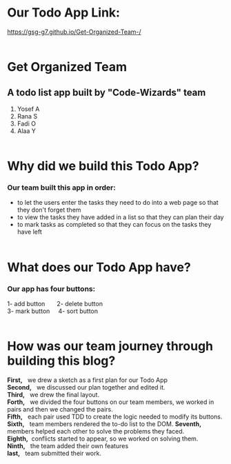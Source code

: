 # Our Todo App Link:
https://gsg-g7.github.io/Get-Organized-Team-/
<br/><br/>
# Get Organized Team
## A todo list app built by "Code-Wizards" team
1. Yosef A
2. Rana S
3. Fadi O
4. Alaa Y
<br/><br/>


#  Why did we build this Todo App?
### Our team built this app in order:
* to let the users enter the tasks they need to do into a web page so that they don't forget them
* to view the tasks they have added in a list so that they can plan their day
* to mark tasks as completed so that they can focus on the tasks they have left
<br/><br/>


# What does our Todo App have?
### Our app has four buttons:
1- add button 
&nbsp; &nbsp; &nbsp;
2- delete button
<br>
3- mark button
&nbsp; &nbsp;
4- sort button
<br/><br/>


# How was our team journey through building this blog?
**First,** &nbsp; we drew a sketch as a first plan for our Todo App<br>
**Second,** &nbsp; we discussed our plan together and edited it. <br>
**Third,** &nbsp; we drew the final layout. <br>
**Forth,** &nbsp; we divided the four buttons on our team members, we worked in pairs and then we changed the pairs. <br>
**Fifth,** &nbsp; each pair used TDD to create the logic needed to modify its buttons. <br>
**Sixth,** &nbsp; team members rendered the to-do list to the DOM.
**Seventh,** &nbsp; members helped each other to solve the problems they faced. <br>
**Eighth,** &nbsp;conflicts started to appear, so we worked on solving them.<br>
**Ninth,** &nbsp; the team added their own features <br>
**last,** &nbsp; team submitted their work.
<br/><br/>




